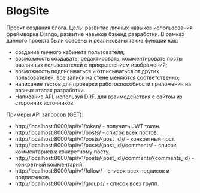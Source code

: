 # BlogSite
Проект создания блога.
Цель: развитие личных навыков использования фреймворка Django, развитие навыков бэкенд разработки.
В рамках данного проекта были освоены и реализованы такие функции как:
- создание личного кабинета пользователя;
- возможность создавать, редактировать, комментировать посты различных пользователей с прикреплением изображений;
- возможность подписываться и отписываться от других пользователей, все записи на стене меняются соответственно;
- написание тестов для проверки работоспособности приложения на разных этапах разработки. 
- Написание API, используя DRF, для взаимодействия с сайтом из сторонних источников.

Примеры API запросов (GET):
- http://localhost:8000/api/v1/token/ - получить JWT токен.
- http://localhost:8000/api/v1/posts/ - список всех постов.
- http://localhost:8000/api/v1/posts/{post_id}/ - конкретный пост.
- http://localhost:8000/api/v1/posts/{post_id}/comments/ - список комментариев к конкретному посту.
- http://localhost:8000/api/v1/posts/{post_id}/comments/{comments_id} - конкретный комментарий.
- http://localhost:8000/api/v1/follow/ - список всех подписок и подписчиков.
- http://localhost:8000/api/v1/groups/ - список всех групп.

